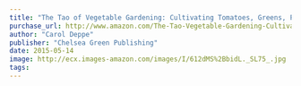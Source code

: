 ```yaml
---
title: "The Tao of Vegetable Gardening: Cultivating Tomatoes, Greens, Peas, Beans, Squash, Joy, and Serenity"
purchase_url: http://www.amazon.com/The-Tao-Vegetable-Gardening-Cultivating/dp/1603584870%3FSubscriptionId%3DAKIAIVZLK2PABGQI2KAQ%26tag%3Deverrail-20%26linkCode%3Dxm2%26camp%3D2025%26creative%3D165953%26creativeASIN%3D1603584870
author: "Carol Deppe"
publisher: "Chelsea Green Publishing"
date: 2015-05-14
image: http://ecx.images-amazon.com/images/I/612dMS%2BbidL._SL75_.jpg
tags:
---
```


